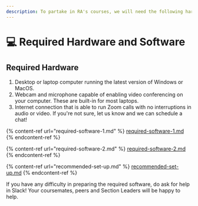 ```yaml
---
description: To partake in RA's courses, we will need the following hardware and software.
---
```


# 💻 Required Hardware and Software

## Required Hardware

1. Desktop or laptop computer running the latest version of Windows or MacOS.
2. Webcam and microphone capable of enabling video conferencing on your computer. These are built-in for most laptops.
3. Internet connection that is able to run Zoom calls with no interruptions in audio or video. If you're not sure, let us know and we can schedule a chat!

{% content-ref url="required-software-1.md" %}
[required-software-1.md](required-software-1.md)
{% endcontent-ref %}

{% content-ref url="required-software-2.md" %}
[required-software-2.md](required-software-2.md)
{% endcontent-ref %}

{% content-ref url="recommended-set-up.md" %}
[recommended-set-up.md](recommended-set-up.md)
{% endcontent-ref %}



If you have any difficulty in preparing the required software, do ask for help in Slack! Your coursemates, peers and Section Leaders will be happy to help.



